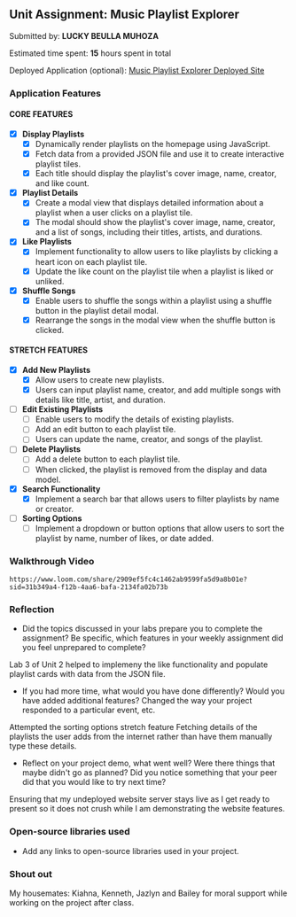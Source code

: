 ## Unit Assignment: Music Playlist Explorer

Submitted by: **LUCKY BEULLA MUHOZA**

Estimated time spent: **15** hours spent in total

Deployed Application (optional): [Music Playlist Explorer Deployed Site](ADD_LINK_HERE)

### Application Features

#### CORE FEATURES

- [X] **Display Playlists**
  - [X] Dynamically render playlists on the homepage using JavaScript.
  - [X] Fetch data from a provided JSON file and use it to create interactive playlist tiles.
  - [X] Each title should display the playlist's cover image, name, creator, and like count.

- [X] **Playlist Details**
  - [X] Create a modal view that displays detailed information about a playlist when a user clicks on a playlist tile.
  - [X] The modal should show the playlist's cover image, name, creator, and a list of songs, including their titles, artists, and durations.

- [X] **Like Playlists**
  - [X] Implement functionality to allow users to like playlists by clicking a heart icon on each playlist tile.
  - [X] Update the like count on the playlist tile when a playlist is liked or unliked.

- [X] **Shuffle Songs**
  - [X] Enable users to shuffle the songs within a playlist using a shuffle button in the playlist detail modal.
  - [X] Rearrange the songs in the modal view when the shuffle button is clicked.

#### STRETCH FEATURES

- [X] **Add New Playlists**
  - [X] Allow users to create new playlists.
  - [X] Users can input playlist name, creator, and add multiple songs with details like title, artist, and duration.

- [ ] **Edit Existing Playlists**
  - [ ] Enable users to modify the details of existing playlists.
  - [ ] Add an edit button to each playlist tile.
  - [ ] Users can update the name, creator, and songs of the playlist.

- [ ] **Delete Playlists**
  - [ ] Add a delete button to each playlist tile.
  - [ ] When clicked, the playlist is removed from the display and data model.

- [X] **Search Functionality**
  - [X] Implement a search bar that allows users to filter playlists by name or creator.

- [ ] **Sorting Options**
  - [ ] Implement a dropdown or button options that allow users to sort the playlist by name, number of likes, or date added.

### Walkthrough Video

`https://www.loom.com/share/2909ef5fc4c1462ab9599fa5d9a8b01e?sid=31b349a4-f12b-4aa6-bafa-2134fa02b73b`

### Reflection

* Did the topics discussed in your labs prepare you to complete the assignment? Be specific, which features in your weekly assignment did you feel unprepared to complete?

Lab 3 of Unit 2 helped to implemeny the like functionality and populate playlist cards with data from the JSON file.

* If you had more time, what would you have done differently? Would you have added additional features? Changed the way your project responded to a particular event, etc.
  
Attempted the sorting options stretch feature
Fetching details of the playlists the user adds from the internet rather than have them manually type these details.

* Reflect on your project demo, what went well? Were there things that maybe didn't go as planned? Did you notice something that your peer did that you would like to try next time?

Ensuring that my undeployed website server stays live as I get ready to present so it does not crush while I am demonstrating the website features.

### Open-source libraries used

- Add any links to open-source libraries used in your project.

### Shout out

My housemates: Kiahna, Kenneth, Jazlyn and Bailey for moral support while working on the project after class.
